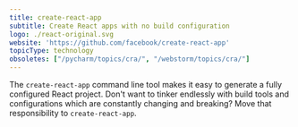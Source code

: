 ```yaml
---
title: create-react-app
subtitle: Create React apps with no build configuration
logo: ./react-original.svg
website: 'https://github.com/facebook/create-react-app'
topicType: technology
obsoletes: ["/pycharm/topics/cra/", "/webstorm/topics/cra/"]
---
```


The ``create-react-app`` command line tool makes it easy to generate
a fully configured React project. Don't want to tinker endlessly with
build tools and configurations which are constantly changing and breaking? Move
that responsibility to ``create-react-app``.

